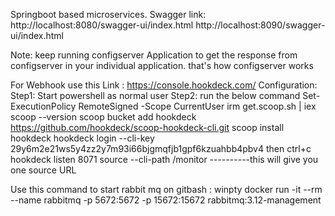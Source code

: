 Springboot based microservices.
Swagger link: http://localhost:8080/swagger-ui/index.html
http://localhost:8090/swagger-ui/index.html

Note: keep running configserver Application to get the response from configserver in your individual application.
that's how configserver works

For Webhook use this Link : https://console.hookdeck.com/
Configuration: 
Step1: Start powershell as normal user
Step2: run the below command
Set-ExecutionPolicy RemoteSigned -Scope CurrentUser
irm get.scoop.sh | iex
scoop --version
scoop bucket add hookdeck https://github.com/hookdeck/scoop-hookdeck-cli.git
scoop install hookdeck
hookdeck login --cli-key 29y6m2e21ws5y4zz2y7m93i66bjgmqfjb1gpf6kzuahbb4pbv4
then ctrl+c
hookdeck listen 8071 source --cli-path /monitor
----------this will give you one source URL 

Use this command to start rabbit mq on gitbash :    winpty docker run -it --rm --name rabbitmq -p 5672:5672 -p 15672:15672 rabbitmq:3.12-management
